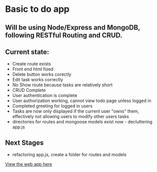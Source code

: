 # Basic to do app 

## Will be using Node/Express and MongoDB, following  RESTful Routing and CRUD.

## Current state:
* Create route exists
* Front end html fixed
* Delete button works corectly
* Edit task works correctly
* No Show route because tasks are relatively short
* CRUD Complete
* User authentication is complete
* User authorization working, cannot view todo page unless logged in
* Completed greeting for logged in users
* Tasks are now only displayed if the current user "owns" them, effectively not allowing  users to  modify other users tasks
* directories for routes and mongoose models exist now - decluttering app.js

## Next Stages
* refactoring app.js, create a folder for routes and models

[View the web app here](#)
